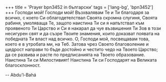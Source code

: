 +++
title = 'Prayer bpn3452 in български'
tags = ['lang-bg', 'bpn3452']
+++
Господи мой! Господи мой! Възхвалявам Те и Ти благодаря за всичко, с което Си облагодетелствал Своята скромна слугиня, Своята рабиня, умоляваща Те, защото наистина Ти си я напътствал към проявеното Ти Царство и Си я накарал да чуе възвишения Ти Зов в този несигурен свят и да съзре Твоите знамения, които доказват появата на победната Ти власт над всичко.
О, Господи мой, посвещавам това, което е в утробата ми, на Теб. Затова чрез Своето благоволение и щедрост направи то бъде достойно и честито чедо на Твоето Царство; да се развива и расте по предписанията на Твоето образование. Наистина Ти си Милостивият! Наистина Ти си Господарят на Великата благосклонност.

-- Abdu'l-Bahá
